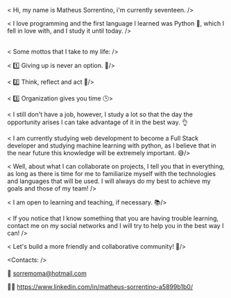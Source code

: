 
< Hi, my name is Matheus Sorrentino, i'm currently seventeen. />

< I love programming and the first language I learned was Python 🐍, which I fell in love with, and I study it until today. />

<br/>< Some mottos that I take to my life: />

< 1️⃣ Giving up is never an option. 💪/>

< 2️⃣ Think, reflect and act 🧠/>

< 3️⃣ Organization gives you time 🕒>


< I still don't have a job, however, I study a lot so that the day the opportunity arises I can take advantage of it in the best way. 👌 

< I am currently studying web development to become a Full Stack developer and studying machine learning with python, as I believe that in the near future this knowledge will be extremely important. 😅/>

< Well, about what I can collaborate on projects, I tell you that in everything, as long as there is time for me to familiarize myself with the technologies and languages ​​that will be used. I will always do my best to achieve my goals and those of my team!  />

< I am open to learning and teaching, if necessary. 📚/>

< If you notice that I know something that you are having trouble learning, contact me on my social networks and I will try to help you in the best way I can! />

< Let's build a more friendly and collaborative community! 🌱/>

<Contacts: />

📧    sorremoma@hotmail.com

🧑💼 https://www.linkedin.com/in/matheus-sorrentino-a5899b1b0/
